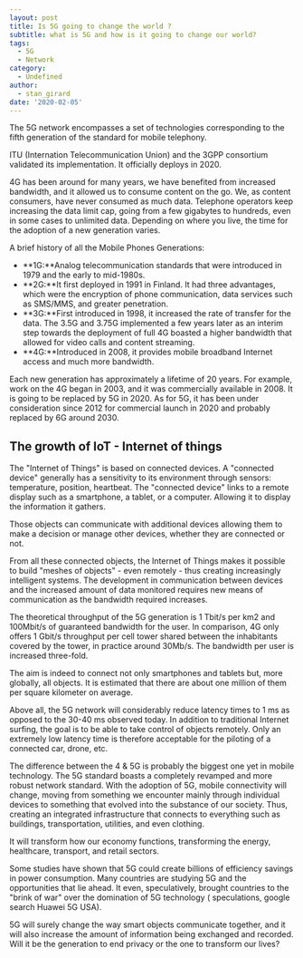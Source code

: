 ```yaml
---
layout: post
title: Is 5G going to change the world ?
subtitle: what is 5G and how is it going to change our world?
tags:
  - 5G
  - Network
category:
  - Undefined
author:
  - stan_girard
date: '2020-02-05'
---
```

The 5G network encompasses a set of technologies corresponding to the fifth generation of the standard for mobile telephony.

ITU (Internation Telecommunication Union) and the 3GPP consortium validated its implementation. It officially deploys in 2020.

4G has been around for many years, we have benefited from increased bandwidth, and it allowed us to consume content on the go. We, as content consumers, have never consumed as much data. Telephone operators keep increasing the data limit cap, going from a few gigabytes to hundreds, even in some cases to unlimited data. Depending on where you live, the time for the adoption of a new generation varies.



A brief history of all the Mobile Phones Generations:

* **1G:**Analog telecommunication standards that were introduced in 1979 and the early to mid-1980s.
* **2G:**It first deployed in 1991 in Finland. It had three advantages, which were the encryption of phone communication, data services such as SMS/MMS, and greater penetration.
* **3G:**First introduced in 1998, it increased the rate of transfer for the data. The 3.5G and 3.75G implemented a few years later as an interim step towards the deployment of full 4G boasted a higher bandwidth that allowed for video calls and content streaming.
* **4G:**Introduced in 2008, it provides mobile broadband Internet access and much more bandwidth.



Each new generation has approximately a lifetime of 20 years. For example, work on the 4G began in 2003, and it was commercially available in 2008. It is going to be replaced by 5G in 2020. As for 5G, it has been under consideration since 2012 for commercial launch in 2020 and probably replaced by 6G around 2030.



## The growth of IoT - Internet of things



The "Internet of Things" is based on connected devices. A "connected device" generally has a sensitivity to its environment through sensors: temperature, position, heartbeat. The "connected device" links to a remote display such as a smartphone, a tablet, or a computer. Allowing it to display the information it gathers.

Those objects can communicate with additional devices allowing them to make a decision or manage other devices, whether they are connected or not.

From all these connected objects, the Internet of Things makes it possible to build "meshes of objects" - even remotely - thus creating increasingly intelligent systems. The development in communication between devices and the increased amount of data monitored requires new means of communication as the bandwidth required increases.



The theoretical throughput of the 5G generation is 1 Tbit/s per km2 and 100Mbit/s of guaranteed bandwidth for the user. In comparison, 4G only offers 1 Gbit/s throughput per cell tower shared between the inhabitants covered by the tower, in practice around 30Mb/s. The bandwidth per user is increased three-fold.



The aim is indeed to connect not only smartphones and tablets but, more globally, all objects. It is estimated that there are about one million of them per square kilometer on average.



Above all, the 5G network will considerably reduce latency times to 1 ms as opposed to the 30-40 ms observed today. In addition to traditional Internet surfing, the goal is to be able to take control of objects remotely. Only an extremely low latency time is therefore acceptable for the piloting of a connected car, drone, etc.



The difference between the 4 & 5G is probably the biggest one yet in mobile technology. The 5G standard boasts a completely revamped and more robust network standard. With the adoption of 5G, mobile connectivity will change, moving from something we encounter mainly through individual devices to something that evolved into the substance of our society. Thus, creating an integrated infrastructure that connects to everything such as buildings, transportation, utilities, and even clothing.



It will transform how our economy functions, transforming the energy, healthcare, transport, and retail sectors.



Some studies have shown that 5G could create billions of efficiency savings in power consumption. Many countries are studying 5G and the opportunities that lie ahead. It even, speculatively, brought countries to the "brink of war" over the domination of 5G technology ( speculations, google search Huawei 5G USA).



5G will surely change the way smart objects communicate together, and it will also increase the amount of information being exchanged and recorded. Will it be the generation to end privacy or the one to transform our lives?
